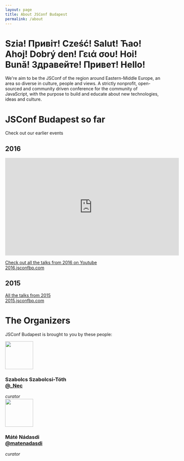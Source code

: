```yaml
---
layout: page
title: About JSConf Budapest
permalink: /about
---
```


# Szia! Привіт! Cześć! Salut! Ћао! Ahoj! Dobrý den! Γειά σου! Hoi! Bună! Здравейте! Привет! Hello! 

We're aim to be the JSConf of the region around Eastern-Middle Europe, an area so diverse in culture, people and views. A strictly nonprofit, open-sourced and community driven conference for the community of JavaScript, with the purpose to build and educate about new technologies, ideas and culture.

# JSConf Budapest so far

Check out our earlier events

## 2016

<iframe width="560" height="315" src="https://www.youtube.com/embed/mJoS_pLbiWc?rel=0" frameborder="0" allowfullscreen></iframe>

[Check out all the talks from 2016 on Youtube](https://youtu.be/CL8_nlqTcw0?list=PL37ZVnwpeshE6PbF5GB4hvtU3A4HqMfxf)  
[2016.jsconfbp.com](http://2016.jsconfbp.com)


## 2015


[All the talks from 2015](https://youtu.be/1zj7M1LnJV4?list=PLFZ5NyC0xHDaaTy6tY9p0C0jd_rRRl5Zm)  
[2015.jsconfbp.com](http://2015.jsconfbp.com)


# The Organizers

JSConf Budapest is brought to you by these people:

<div class="speaker clear-after">
    <div class="speaker-image">
        <img src="https://media.licdn.com/mpr/mpr/shrinknp_200_200/p/1/000/072/012/16fc78f.jpg" width="90" height="90">
    </div>
    <h3 class="speaker-details">
        Szabolcs Szabolcsi-Tóth <br>
        <a href="https://twitter.com/_nec" class="twitter">@_Nec</a>
    </h3>
    <em class="speaker-meta">curator</em>
</div>

<div class="speaker clear-after">
    <div class="speaker-image">
        <img src="https://pbs.twimg.com/profile_images/3704622941/63129818cb9584da076604263663b809_400x400.png" width="90" height="90">
    </div>
    <h3 class="speaker-details">
        Máté Nádasdi <br>
        <a href="https://twitter.com/matenadasdi" class="twitter">@matenadasdi</a>
    </h3>
    <em class="speaker-meta">curator</em>
</div>